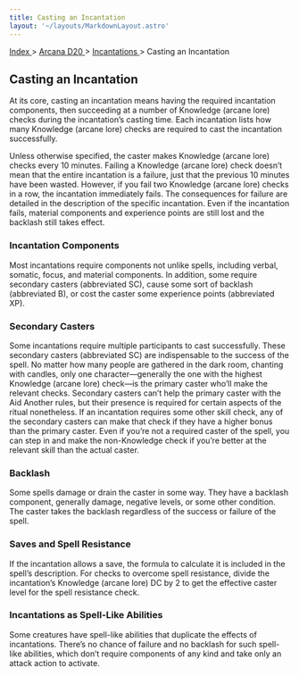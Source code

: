 ```yaml
---
title: Casting an Incantation
layout: '~/layouts/MarkdownLayout.astro'
---
```


[ Index ](/) > [ Arcana D20 ](/arcana.d20.srd) > [ Incantations ](/arcana.d20.srd/incantations) > Casting an Incantation

##  Casting an Incantation

At its core, casting an incantation means having the required incantation
components, then succeeding at a number of Knowledge (arcane lore) checks
during the incantation’s casting time. Each incantation lists how many
Knowledge (arcane lore) checks are required to cast the incantation
successfully.

Unless otherwise specified, the caster makes Knowledge (arcane lore) checks
every 10 minutes. Failing a Knowledge (arcane lore) check doesn’t mean that
the entire incantation is a failure, just that the previous 10 minutes have
been wasted. However, if you fail two Knowledge (arcane lore) checks in a row,
the incantation immediately fails. The consequences for failure are detailed
in the description of the specific incantation. Even if the incantation fails,
material components and experience points are still lost and the backlash
still takes effect.

###  Incantation Components

Most incantations require components not unlike spells, including verbal,
somatic, focus, and material components. In addition, some require secondary
casters (abbreviated SC), cause some sort of backlash (abbreviated B), or cost
the caster some experience points (abbreviated XP).

###  Secondary Casters

Some incantations require multiple participants to cast successfully. These
secondary casters (abbreviated SC) are indispensable to the success of the
spell. No matter how many people are gathered in the dark room, chanting with
candles, only one character—generally the one with the highest Knowledge
(arcane lore) check—is the primary caster who’ll make the relevant checks.
Secondary casters can’t help the primary caster with the Aid Another rules,
but their presence is required for certain aspects of the ritual nonetheless.
If an incantation requires some other skill check, any of the secondary
casters can make that check if they have a higher bonus than the primary
caster. Even if you’re not a required caster of the spell, you can step in and
make the non-Knowledge check if you’re better at the relevant skill than the
actual caster.

###  Backlash

Some spells damage or drain the caster in some way. They have a backlash
component, generally damage, negative levels, or some other condition. The
caster takes the backlash regardless of the success or failure of the spell.

###  Saves and Spell Resistance

If the incantation allows a save, the formula to calculate it is included in
the spell’s description. For checks to overcome spell resistance, divide the
incantation’s Knowledge (arcane lore) DC by 2 to get the effective caster
level for the spell resistance check.

###  Incantations as Spell-Like Abilities

Some creatures have spell-like abilities that duplicate the effects of
incantations. There’s no chance of failure and no backlash for such spell-like
abilities, which don’t require components of any kind and take only an attack
action to activate.

